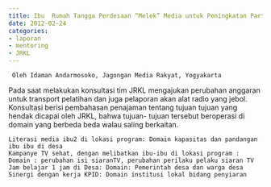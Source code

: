 ```yaml
---
title: Ibu  Rumah Tangga Perdesaan “Melek” Media untuk Peningkatan Partisipasi  Perempuan dan Pemenuhan Kebutuhan Informasi - Mentoring 24 Februari 2012 
date: 2012-02-24
categories:
- laporan
- mentoring
- JRKL
---
```


     Oleh Idaman Andarmosoko, Jagongan Media Rakyat, Yogyakarta

Pada saat melakukan konsultasi tim JRKL mengajukan perubahan anggaran untuk transport pelatihan dan juga pelaporan akan alat radio yang jebol. Konsultasi berisi pembahasan penajaman tentang tujuan tujuan yang hendak dicapai oleh JRKL, bahwa tujuan- tujuan tersebut beroperasi di domain yang berbeda beda walau saling berkaitan.

    Literasi media ibu2 di lokasi program: Domain kapasitas dan pandangan ibu ibu di desa
    Kampanye TV sehat, dengan melibatkan ibu-ibu di lokasi program : Domain : perubahan isi siaranTV, perubahan perilaku pelaku siaran TV
    Jam belajar 1 jam di Desa: Domain: Pemerintah desa dan warga desa
    Sinergi dengan kerja KPID: Domain institusi lokal bidang penyiaran
